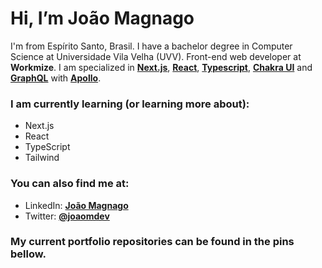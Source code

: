 # Hi, I’m João Magnago
I'm from Espírito Santo, Brasil. I have a bachelor degree in Computer Science at Universidade Vila Velha (UVV). Front-end web developer at **Workmize**. I am specialized in **[Next.js](https://nextjs.org/)**, **[React](https://reactjs.org/)**, **[Typescript](https://www.typescriptlang.org/)**, **[Chakra UI](https://chakra-ui.com/)** and **[GraphQL](https://graphql.org/)** with **[Apollo](https://www.apollographql.com/)**.

### I am currently learning (or learning more about):
* Next.js
* React
* TypeScript
* Tailwind

### You can also find me at:
* LinkedIn: **[João Magnago](https://www.linkedin.com/in/joaomagnago)**
* Twitter: **[@joaomdev](https://twitter.com/joaomdev)**

### My current portfolio repositories can be found in the pins bellow.
